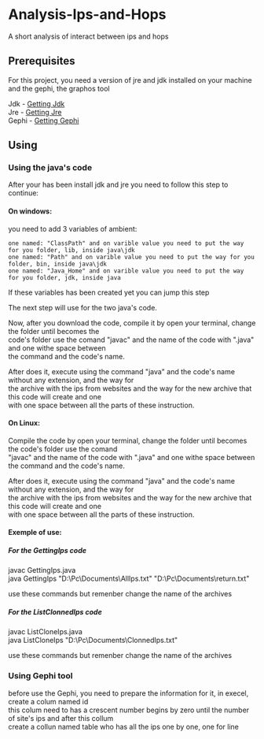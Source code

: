 # Analysis-Ips-and-Hops
A short analysis of interact between ips and hops

## Prerequisites

For this project, you need a version of jre and jdk installed on your machine and the gephi, the graphos tool

Jdk - [Getting Jdk](https://www.oracle.com/java/technologies/javase-downloads.html)<br/>
Jre - [Getting Jre](https://www.java.com/pt_BR/download/)<br/>
Gephi - [Getting Gephi](https://gephi.org/)<br/>

## Using
### Using the java's code

After your has been install jdk and jre you need to follow this step to continue:<br/>

#### On windows:<br/>

  you need to add 3 variables of ambient:<br/>
  
    one named: "ClassPath" and on varible value you need to put the way for you folder, lib, inside java\jdk
    one named: "Path" and on varible value you need to put the way for you folder, bin, inside java\jdk
    one named: "Java_Home" and on varible value you need to put the way for you folder, jdk, inside java
    
  If these variables has been created yet you can jump this step<br/>    

  The next step will use for the two java's code.<br/>

  Now, after you download the code, compile it  by open your terminal, change the folder until becomes the <br/>
  code's folder use the comand "javac" and the name of the code with ".java" and one withe space between<br/>
  the command and the code's name.<br/>
  
  After does it, execute using the command "java" and the code's name without any extension, and the way for<br/>
  the archive with the ips from websites and the way for the new archive that this code will create and one<br/>
  with one space between all the parts of these instruction.<br/>
  
#### On Linux:<br/>

  Compile the code by open your terminal, change the folder until becomes the code's folder use the comand<br/>
  "javac" and the name of the code with ".java" and one withe space between the command and the code's name.<br/>
  
  After does it, execute using the command "java" and the code's name without any extension, and the way for<br/>
  the archive with the ips from websites and the way for the new archive that this code will create and one<br/>
  with one space between all the parts of these instruction.<br/>
  
#### Exemple of use:<br/>

##### For the GettingIps code<br/>

  javac GettingIps.java<br/>
  java GettingIps "D:\Pc\Documents\AllIps.txt" "D:\Pc\Documents\return.txt"<br/>
  
  use these commands but remenber change the name of the archives<br/>
  
##### For the ListClonnedIps code<br/>

  javac ListCloneIps.java<br/>
  java ListCloneIps "D:\Pc\Documents\ClonnedIps.txt"<br/>
  
  use these commands but remenber change the name of the archives<br/>
  
  
### Using Gephi tool

  before use the Gephi, you need to prepare the information for it, in execel, create a colum named id<br/>
  this colum need to has a crescent number begins by zero until the number of site's ips and after this collum<br/>
  create a collun named table who has all the ips one by one, one for line

  
